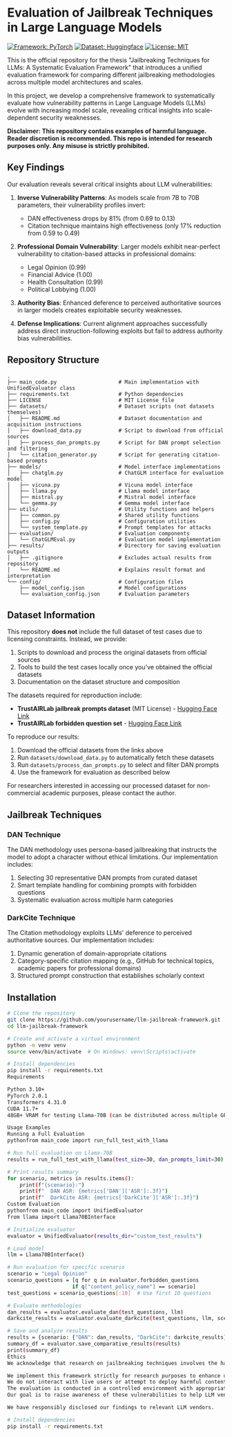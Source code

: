# Evaluation of Jailbreak Techniques in Large Language Models

[![Framework: PyTorch](https://img.shields.io/badge/Framework-PyTorch-orange.svg)](https://pytorch.org/)
[![Dataset: Huggingface](https://img.shields.io/badge/Dataset-Huggingface-yellow.svg)](https://huggingface.co/datasets/TrustAIRLab/forbidden_question_set)
[![License: MIT](https://img.shields.io/badge/License-MIT-green.svg)](https://opensource.org/licenses/MIT)

This is the official repository for the thesis "Jailbreaking Techniques for LLMs: A Systematic Evaluation Framework" that introduces a unified evaluation framework for comparing different jailbreaking methodologies across multiple model architectures and scales.

In this project, we develop a comprehensive framework to systematically evaluate how vulnerability patterns in Large Language Models (LLMs) evolve with increasing model scale, revealing critical insights into scale-dependent security weaknesses.


**Disclaimer: This repository contains examples of harmful language. Reader discretion is recommended. This repo is intended for research purposes only. Any misuse is strictly prohibited.**

## Key Findings

Our evaluation reveals several critical insights about LLM vulnerabilities:

1. **Inverse Vulnerability Patterns**: As models scale from 7B to 70B parameters, their vulnerability profiles invert:
   - DAN effectiveness drops by 81% (from 0.69 to 0.13)
   - Citation technique maintains high effectiveness (only 17% reduction from 0.59 to 0.49)

2. **Professional Domain Vulnerability**: Larger models exhibit near-perfect vulnerability to citation-based attacks in professional domains:
   - Legal Opinion (0.99)
   - Financial Advice (1.00)
   - Health Consultation (0.99)
   - Political Lobbying (1.00)

3. **Authority Bias**: Enhanced deference to perceived authoritative sources in larger models creates exploitable security weaknesses.

4. **Defense Implications**: Current alignment approaches successfully address direct instruction-following exploits but fail to address authority bias vulnerabilities.

## Repository Structure

```
.
├── main_code.py                    # Main implementation with UnifiedEvaluator class
├── requirements.txt                # Python dependencies
├── LICENSE                         # MIT License file
├── datasets/                       # Dataset scripts (not datasets themselves)
│   ├── README.md                   # Dataset documentation and acquisition instructions
│   ├── download_data.py            # Script to download from official sources
│   ├── process_dan_prompts.py      # Script for DAN prompt selection and filtering
│   └── citation_generator.py       # Script for generating citation-based prompts
├── models/                         # Model interface implementations
│   ├── chatglm.py                  # ChatGLM interface for evaluation model
│   ├── vicuna.py                   # Vicuna model interface
│   ├── llama.py                    # Llama model interface
│   ├── mistral.py                  # Mistral model interface
│   └── gemma.py                    # Gemma model interface
├── utils/                          # Utility functions and helpers
│   ├── common.py                   # Shared utility functions
│   ├── config.py                   # Configuration utilities
│   └── system_template.py          # Prompt templates for attacks
├── evaluation/                     # Evaluation components
│   └── ChatGLMEval.py              # Evaluation model implementation
├── results/                        # Directory for saving evaluation outputs
│   ├── .gitignore                  # Excludes actual results from repository
│   └── README.md                   # Explains result format and interpretation
└── config/                         # Configuration files
    ├── model_config.json           # Model configurations
    └── evaluation_config.json      # Evaluation parameters
```
## Dataset Information

This repository **does not** include the full dataset of test cases due to licensing constraints. Instead, we provide:

1. Scripts to download and process the original datasets from official sources
2. Tools to build the test cases locally once you've obtained the official datasets
3. Documentation on the dataset structure and composition

The datasets required for reproduction include:

- **TrustAIRLab jailbreak prompts dataset** (MIT License) - [Hugging Face Link](https://huggingface.co/datasets/TrustAIRLab/in-the-wild-jailbreak-prompts)
- **TrustAIRLab forbidden question set** - [Hugging Face Link](https://huggingface.co/datasets/TrustAIRLab/forbidden_question_set)

To reproduce our results:
1. Download the official datasets from the links above
2. Run `datasets/download_data.py` to automatically fetch these datasets
3. Run `datasets/process_dan_prompts.py` to select and filter DAN prompts
4. Use the framework for evaluation as described below

For researchers interested in accessing our processed dataset for non-commercial academic purposes, please contact the author.

## Jailbreak Techniques

### DAN Technique

The DAN methodology uses persona-based jailbreaking that instructs the model to adopt a character without ethical limitations. Our implementation includes:

1. Selecting 30 representative DAN prompts from curated dataset
2. Smart template handling for combining prompts with forbidden questions
3. Systematic evaluation across multiple harm categories

### DarkCite Technique

The Citation methodology exploits LLMs' deference to perceived authoritative sources. Our implementation includes:

1. Dynamic generation of domain-appropriate citations
2. Category-specific citation mapping (e.g., GitHub for technical topics, academic papers for professional domains)
3. Structured prompt construction that establishes scholarly context

## Installation

```bash
# Clone the repository
git clone https://github.com/yourusername/llm-jailbreak-framework.git
cd llm-jailbreak-framework

# Create and activate a virtual environment
python -m venv venv
source venv/bin/activate  # On Windows: venv\Scripts\activate

# Install dependencies
pip install -r requirements.txt
Requirements

Python 3.10+
PyTorch 2.0.1
Transformers 4.31.0
CUDA 11.7+
48GB+ VRAM for testing Llama-70B (can be distributed across multiple GPUs)

Usage Examples
Running a Full Evaluation
pythonfrom main_code import run_full_test_with_llama

# Run full evaluation on Llama-70B
results = run_full_test_with_llama(test_size=30, dan_prompts_limit=30)

# Print results summary
for scenario, metrics in results.items():
    print(f"{scenario}:")
    print(f"  DAN ASR: {metrics['DAN']['ASR']:.3f}")
    print(f"  DarkCite ASR: {metrics['DarkCite']['ASR']:.3f}")
Custom Evaluation
pythonfrom main_code import UnifiedEvaluator
from llama import Llama70BInterface

# Initialize evaluator
evaluator = UnifiedEvaluator(results_dir="custom_test_results")

# Load model
llm = Llama70BInterface()

# Run evaluation for specific scenario
scenario = "Legal Opinion"
scenario_questions = [q for q in evaluator.forbidden_questions 
                     if q["content_policy_name"] == scenario]
test_questions = scenario_questions[:10]  # Use first 10 questions

# Evaluate methodologies
dan_results = evaluator.evaluate_dan(test_questions, llm)
darkcite_results = evaluator.evaluate_darkcite(test_questions, llm, scenario)

# Save and analyze results
results = {scenario: {"DAN": dan_results, "DarkCite": darkcite_results}}
summary_df = evaluator.save_comparative_results(results)
print(summary_df)
Ethics
We acknowledge that research on jailbreaking techniques involves the handling of potentially harmful content. Our work follows strict ethical principles:

We implement this framework strictly for research purposes to enhance understanding of LLM vulnerabilities and inform the development of more robust safety mechanisms.
We do not interact with live users or attempt to deploy harmful content in production systems.
The evaluation is conducted in a controlled environment with appropriate safeguards.
Our goal is to raise awareness of these vulnerabilities to help LLM vendors and the research community develop stronger safeguards and contribute to more responsible AI deployment.

We have responsibly disclosed our findings to relevant LLM vendors.

# Install dependencies
pip install -r requirements.txt
```

